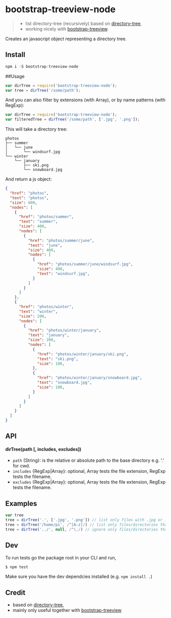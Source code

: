 # bootstrap-treeview-node

> - list directory-tree (recursively) based on [directory-tree](https://www.npmjs.com/package/directory-tree),
> - working nicely with [bootstrap-treeview](https://github.com/jonmiles/bootstrap-treeview).

Creates an javascript object representing a directory tree.

## Install
```js
npm i -S bootstrap-treeview-node

```


##Usage

```js
var dirTree = require('bootstrap-treeview-node');
var tree = dirTree('/some/path');
```

And you can also filter by extensions (with Array), or by name patterns (with RegExp):

```js
var dirTree = require('bootstrap-treeview-node');
var filteredTree = dirTree('/some/path', ['.jpg', '.png']);
```

This will take a directory tree:

```
photos
├── summer
│   └── june
│       └── windsurf.jpg
└── winter
    └── january
        ├── ski.png
        └── snowboard.jpg
```

And return a js object:

```json
{
  "href": "photos",
  "text": "photos",
  "size": 600,
  "nodes": [
    {
      "href": "photos/summer",
      "text": "summer",
      "size": 400,
      "nodes": [
        {
          "href": "photos/summer/june",
          "text": "june",
          "size": 400,
          "nodes": [
            {
              "href": "photos/summer/june/windsurf.jpg",
              "size": 400,
              "text": "windsurf.jpg",
            }
          ]
        }
      ]
    },
    {
      "href": "photos/winter",
      "text": "winter",
      "size": 200,
      "nodes": [
        {
          "href": "photos/winter/january",
          "text": "january",
          "size": 200,
          "nodes": [
            {
              "href": "photos/winter/january/ski.png",
              "text": "ski.png",
              "size": 100,
            },
            {
              "href": "photos/winter/january/snowboard.jpg",
              "text": "snowboard.jpg",
              "size": 100,
            }
          ]
        }
      ]
    }
  ]
}
```

## API

#### dirTree(path [, includes, excludes])

- `path` {String}:   is the relative or absolute path to the base directory e.g. '.' for cwd.
- `includes` {RegExp|Array}: optional, Array tests the file extension, RegExp tests the filename.
- `excludes` {RegExp|Array}: optional, Array tests the file extension, RegExp tests the filename.

## Examples

```js
var tree
tree = dirTree('.', ['.jpg', '.png']) // list only files with .jpg or .png file extensions
tree = dirTree('/home/pi', /^[A-z]/) // list only files/directories that start with letters
tree = dirTree('../', null, /^\./) // ignore only files/directories that start with a dot like .git
```


## Dev

To run tests go the package root in your CLI and run,

```bash
$ npm test
```

Make sure you have the dev dependcies installed (e.g. `npm install .`)


## Credit

- based on [directory-tree](https://www.npmjs.com/package/directory-tree),
- mainly only useful together with [bootstrap-treeview](https://github.com/jonmiles/bootstrap-treeview)

